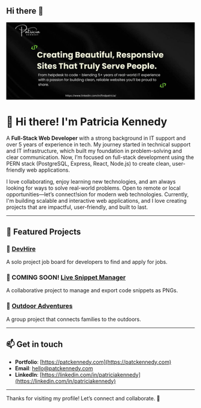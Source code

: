 ## Hi there 👋
![Banner](https://github.com/patckennedy/patckennedy/raw/main/ppp.jpg)

# 👋 Hi there! I'm Patricia Kennedy

A **Full-Stack Web Developer** with a strong background in IT support and over 5 years of experience in tech. My journey started in technical support and IT infrastructure, which built my foundation in problem-solving and clear communication. Now, I’m focused on full-stack development using the PERN stack (PostgreSQL, Express, React, Node.js) to create clean, user-friendly web applications.

I love collaborating, enjoy learning new technologies, and am always looking for ways to solve real-world problems. Open to remote or local opportunities—let’s connect!sion for modern web technologies. Currently, I'm building scalable and interactive web applications, and I love creating projects that are impactful, user-friendly, and built to last.

---

## 🚀 Featured Projects

### 🌟 **[DevHire](https://github.com/patckennedy/devhire)**
A solo project job board for developers to find and apply for jobs.

### 🌟 COMING SOON! **[Live Snippet Manager](https://github.com/patckennedy/live-snippet-manager)**
A collaborative project to manage and export code snippets as PNGs.

### 🌟 **[Outdoor Adventures](https://github.com/patckennedy/outdoor-adventures)**
A group project that connects families to the outdoors.

---

## 📫 Get in touch

- **Portfolio**: [https://patckennedy.com](https://patckennedy.com)
- **Email**: [hello@patckennedy.com](mailto:ello@patckennedy.com)
- **LinkedIn**: [https://linkedin.com/in/patriciakennedy](https://linkedin.com/in/patriciakennedy)

---

Thanks for visiting my profile! Let’s connect and collaborate. 🚀


